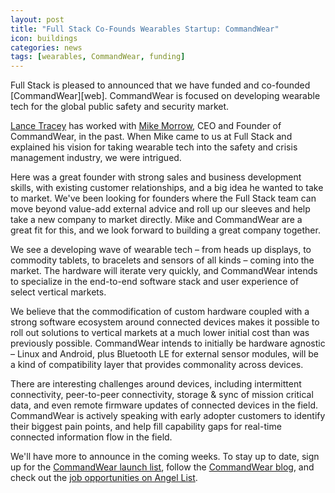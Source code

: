 ```yaml
---
layout: post
title: "Full Stack Co-Founds Wearables Startup: CommandWear"
icon: buildings
categories: news
tags: [wearables, CommandWear, funding]
---
```

<p class="intro">Full Stack is pleased to announced that we have funded and co-founded [CommandWear][web]. CommandWear is focused on developing wearable tech for the global public safety and security market.</p>

[Lance Tracey][lance-al] has worked with [Mike Morrow][mike-al], CEO and Founder of CommandWear, in the past. When Mike came to us at Full Stack and explained his vision for taking wearable tech into the safety and crisis management industry, we were intrigued.

Here was a great founder with strong sales and business development skills, with existing customer relationships, and a big idea he wanted to take to market. We've been looking for founders where the Full Stack team can move beyond value-add external advice and roll up our sleeves and help take a new company to market directly. Mike and CommandWear are a great fit for this, and we look forward to building a great company together.

We see a developing wave of wearable tech – from heads up displays, to commodity tablets, to bracelets and sensors of all kinds – coming into the market. The hardware will iterate very quickly, and CommandWear intends to specialize in the end-to-end software stack and user experience of select vertical markets.

We believe that the commodification of custom hardware coupled with a strong software ecosystem around connected devices makes it possible to roll out solutions to vertical markets at a much lower initial cost than was previously possible. CommandWear intends to initially be hardware agnostic – Linux and Android, plus Bluetooth LE for external sensor modules, will be a kind of compatibility layer that provides commonality across devices.

There are interesting challenges around devices, including intermittent connectivity, peer-to-peer connectivity, storage & sync of mission critical data, and even remote firmware updates of connected devices in the field. CommandWear is actively speaking with early adopter customers to identify their biggest pain points, and help fill capability gaps for real-time connected information flow in the field.

We'll have more to announce in the coming weeks. To stay up to date, sign up for the [CommandWear launch list][web], follow the [CommandWear blog][blog], and check out the [job opportunities on Angel List][jobs].

[web]: http://www.commandwear.com
[al]: https://angel.co/commandwear
[mike-al]: https://angel.co/michael-morrow
[lance-al]: https://angel.co/elty-1
[blog]: http://blog.commandwear.com
[jobs]: https://angel.co/commandwear/jobs
